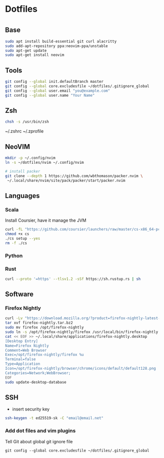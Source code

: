 # Dotfiles
#
## Base
```sh
sudo apt install build-essential git curl alacritty 
sudo add-apt-repository ppa:neovim-ppa/unstable
sudo apt-get update
sudo apt-get install neovim
```

## Tools
```sh
git config --global init.defaultBranch master
git config --global core.excludesfile ~/dotfiles/.gitignore_global
git config --global user.email "you@example.com"
git config --global user.name "Your Name"
```

## Zsh
```sh
chsh -s /usr/bin/zsh
```
~/.zshrc
~/.zprofile

## NeoVIM
```sh
mkdir -p ~/.config/nvim
ln -s ~/dotfiles/nvim ~/.config/nvim

# install packer
git clone --depth 1 https://github.com/wbthomason/packer.nvim \
 ~/.local/share/nvim/site/pack/packer/start/packer.nvim
```

## Languages

### Scala
Install Coursier, have it manage the JVM
```sh
curl -fL "https://github.com/coursier/launchers/raw/master/cs-x86_64-pc-linux.gz" | gzip -d > cs
chmod +x cs
./cs setup --yes
rm -f ./cs
```

### Python
### Rust
```sh
curl --proto '=https' --tlsv1.2 -sSf https://sh.rustup.rs | sh
```


## Software
### Firefox Nightly
```sh
curl -Lv "https://download.mozilla.org/?product=firefox-nightly-latest-ssl&os=linux64&lang=en-US" -o firefox-nightly.tar.bz2 
tar xvf firefox-nightly.tar.bz2
sudo mv firefox /opt/firefox-nightly
sudo ln -s /opt/firefox-nightly/firefox /usr/local/bin/firefox-nightly
cat << EOF >> ~/.local/share/applications/firefox-nightly.desktop
[Desktop Entry]
Name=Firefox Nightly
Comment=Web Browser
Exec=/opt/firefox-nightly/firefox %u
Terminal=false
Type=Application
Icon=/opt/firefox-nightly/browser/chrome/icons/default/default128.png
Categories=Network;WebBrowser;
EOF
sudo update-desktop-database
```

## SSH
- insert security key
```sh
ssh-keygen -t ed25519-sk -C "email@email.net"
```

### Add dot files and vim plugins
Tell Git about global git ignore file
```
git config --global core.excludesfile ~/dotfiles/.gitignore_global
```
